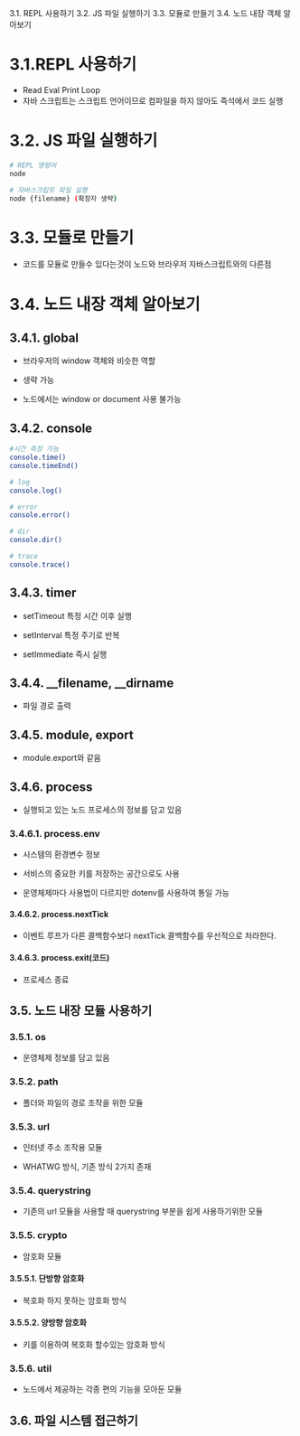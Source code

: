 
3.1. REPL 사용하기
3.2. JS 파일 실행하기
3.3. 모듈로 만들기
3.4. 노드 내장 객체 알아보기

# 3.1.REPL 사용하기
- Read Eval Print Loop
- 자바 스크립트는 스크립트 언어이므로 컴파일을 하지 않아도 즉석에서 코드 실행


# 3.2. JS 파일 실행하기

```bash
# REPL 명령어
node 

# 자바스크립트 파일 실행
node {filename} (확장자 생략)
```

# 3.3. 모듈로 만들기
- 코드를 모듈로 만들수 있다는것이 노드와 브라우저 자바스크립트와의 다른점

# 3.4. 노드 내장 객체 알아보기

## 3.4.1. global

- 브라우저의 window 객체와 비슷한 역할

- 생략 가능

- 노드에서는 window or document 사용 불가능

## 3.4.2. console

```bash
#시간 측정 가능
console.time()
console.timeEnd()

# log
console.log()

# error
console.error()

# dir
console.dir()

# trace
console.trace()

```

## 3.4.3. timer

- setTimeout 특정 시간 이후 실행

- setInterval 특정 주기로 반복
 
- setImmediate 즉시 실행


## 3.4.4. __filename, __dirname

- 파일 경로 출력

## 3.4.5. module, export

- module.export와 같음

## 3.4.6. process

- 실행되고 있는 노드 프로세스의 정보를 담고 있음

### 3.4.6.1. process.env

- 시스템의 환경변수 정보

- 서비스의 중요한 키를 저장하는 공간으로도 사용

- 운영체제마다 사용법이 다르지만 dotenv를 사용하여 통일 가능

#### 3.4.6.2. process.nextTick

- 이벤트 루프가 다른 콜백함수보다 nextTick 콜백함수를 우선적으로 처라한다.


#### 3.4.6.3. process.exit(코드)

- 프로세스 종료


## 3.5. 노드 내장 모듈 사용하기

### 3.5.1. os

- 운영체제 정보를 담고 있음

### 3.5.2. path

- 폴더와 파일의 경로 조작을 위한 모듈

### 3.5.3. url

- 인터넷 주소 조작용 모듈

- WHATWG 방식, 기존 방식 2가지 존재

### 3.5.4. querystring

- 기존의 url 모듈을 사용할 때 querystring 부분을 쉽게 사용하기위한 모듈

### 3.5.5. crypto

- 암호화 모듈

#### 3.5.5.1. 단방향 암호화

- 복호화 하지 못하는 암호화 방식

#### 3.5.5.2. 양방향 암호화

- 키를 이용하여 복호화 할수있는 암호화 방식

### 3.5.6. util

- 노드에서 제공하는 각종 편의 기능을 모아둔 모듈


## 3.6. 파일 시스템 접근하기







